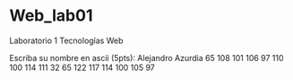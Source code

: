 # Web_lab01
Laboratorio 1 Tecnologías Web


Escriba su nombre en ascii (5pts):
    Alejandro Azurdia
    65 108 101 106 97 110 100 114 111 32 65 122 117 114 100 105 97
    